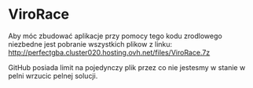 # ViroRace
Aby móc zbudować aplikacje przy pomocy tego kodu zrodlowego niezbedne jest pobranie wszystkich plikow z linku:
http://perfectgba.cluster020.hosting.ovh.net/files/ViroRace.7z

GitHub posiada limit na pojedynczy plik przez co nie jestesmy w stanie w pelni wrzucic pelnej solucji.
